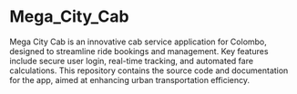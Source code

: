 # Mega_City_Cab
Mega City Cab is an innovative cab service application for Colombo, designed to streamline ride bookings and management. Key features include secure user login, real-time tracking, and automated fare calculations. This repository contains the source code and documentation for the app, aimed at enhancing urban transportation efficiency.
